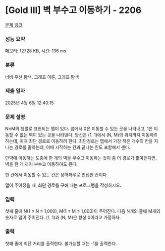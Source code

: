# [Gold III] 벽 부수고 이동하기 - 2206 

[문제 링크](https://www.acmicpc.net/problem/2206) 

### 성능 요약

메모리: 12728 KB, 시간: 136 ms

### 분류

너비 우선 탐색, 그래프 이론, 그래프 탐색

### 제출 일자

2025년 4월 6일 12:40:15

### 문제 설명

<p>N×M의 행렬로 표현되는 맵이 있다. 맵에서 0은 이동할 수 있는 곳을 나타내고, 1은 이동할 수 없는 벽이 있는 곳을 나타낸다. 당신은 (1, 1)에서 (N, M)의 위치까지 이동하려 하는데, 이때 최단 경로로 이동하려 한다. 최단경로는 맵에서 가장 적은 개수의 칸을 지나는 경로를 말하는데, 이때 시작하는 칸과 끝나는 칸도 포함해서 센다.</p>

<p>만약에 이동하는 도중에 한 개의 벽을 부수고 이동하는 것이 좀 더 경로가 짧아진다면, 벽을 한 개 까지 부수고 이동하여도 된다.</p>

<p>한 칸에서 이동할 수 있는 칸은 상하좌우로 인접한 칸이다.</p>

<p>맵이 주어졌을 때, 최단 경로를 구해 내는 프로그램을 작성하시오.</p>

### 입력 

 <p>첫째 줄에 N(1 ≤ N ≤ 1,000), M(1 ≤ M ≤ 1,000)이 주어진다. 다음 N개의 줄에 M개의 숫자로 맵이 주어진다. (1, 1)과 (N, M)은 항상 0이라고 가정하자.</p>

### 출력 

 <p>첫째 줄에 최단 거리를 출력한다. 불가능할 때는 -1을 출력한다.</p>

